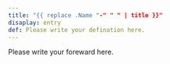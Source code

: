 ```yaml
---
title: "{{ replace .Name "-" " " | title }}"
disaplay: entry
def: Please write your defination here.
---
```


Please write your foreward here.

<!----------------------ATTENTION----------------------------

disaplay: entry, cover, book, timeline.

Please follow the specific kind of archetypes in the case of disaplay below:

    case: entry, cover, timeline
        
        `hugo new --kind post <dir>/<title>`
        eg: hugo new --kind post essays/database
    
    case: book
        
        `hugo new --kind book <dir>/<title>`
        eg: hugo new --kind book library/database 

------------------------------------------------------------> 

